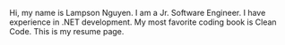 Hi, my name is Lampson Nguyen. I am a Jr. Software Engineer. I have experience in .NET development. My most favorite coding book is Clean Code. This is my resume page.